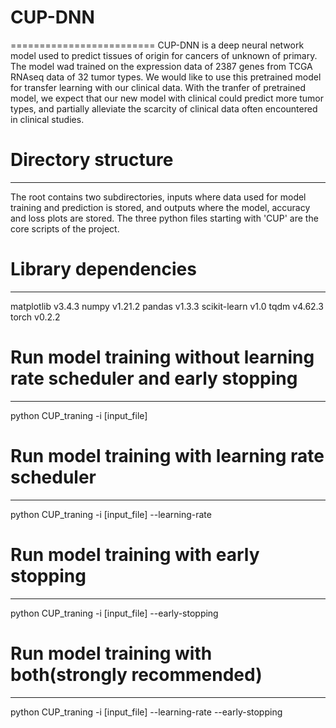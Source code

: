 # CUP-DNN
=========================
CUP-DNN is a deep neural network model used to predict tissues of origin for cancers of unknown of primary. 
The model wad trained on the expression data of 2387 genes from TCGA RNAseq data of 32 tumor types. We would like to use this pretrained model for transfer learning with our clinical data. With the tranfer of pretrained model, we expect that our new model with clinical could predict more tumor types, and partially alleviate the scarcity of clinical data often encountered in clinical studies.   

# Directory structure
------------------------
The root contains two subdirectories, inputs where data used for model training and prediction is stored, and outputs where the model, accuracy and loss plots are stored.
The three python files starting with 'CUP' are the core scripts of the project. 

# Library dependencies
------------------------
matplotlib v3.4.3
numpy v1.21.2
pandas v1.3.3
scikit-learn v1.0
tqdm v4.62.3
torch v0.2.2

# Run model training without learning rate scheduler and early stopping
-----------------------------
python CUP_traning -i [input_file] 

# Run model training with learning rate scheduler
----------------------------
python CUP_traning -i [input_file] --learning-rate

# Run model training with early stopping
----------------------------
python CUP_traning -i [input_file] --early-stopping

# Run model training with both(strongly recommended)
------------------------------
python CUP_traning -i [input_file] --learning-rate --early-stopping

